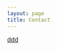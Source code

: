 ```yaml
---
layout: page
title: Contact
---
```


<body>  
<!-- Add font awesome icons -->
<a href="#" class="fa fa-twitter">ddd</a>
  <br>
<a href="#" class="fa fa-google"></a>
<a href="#" class="fa fa-linkedin"></a>
</body>
